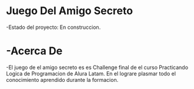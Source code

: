 <h1>Juego Del Amigo Secreto</h1>

-Estado del proyecto: En construccion.

<h1>-Acerca De </h1>
-El juego de el amigo secreto es es Challenge final de el curso Practicando Logica de Programacion de Alura Latam.
En el lograre plasmar todo el conocimiento aprendido durante la formacion.
